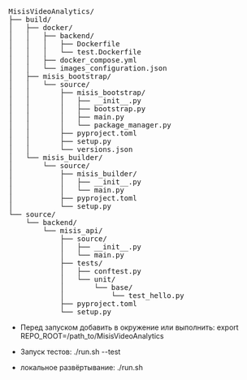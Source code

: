 <pre>
MisisVideoAnalytics/
├── build/
│   ├── docker/
│   │   ├── backend/
│   │   │   ├── Dockerfile
│   │   │   └── test.Dockerfile
│   │   ├── docker_compose.yml
│   │   └── images_configuration.json
│   ├── misis_bootstrap/
│   │   └── source/
│   │       ├── misis_bootstrap/
│   │       │   ├── __init__.py
│   │       │   ├── bootstrap.py
│   │       │   ├── main.py
│   │       │   └── package_manager.py
│   │       ├── pyproject.toml
│   │       ├── setup.py
│   │       └── versions.json
│   └── misis_builder/
│       └── source/
│           ├── misis_builder/
│           │   ├── __init__.py
│           │   └── main.py
│           ├── pyproject.toml
│           └── setup.py
└── source/
    └── backend/
        └── misis_api/
            ├── source/
            │   ├── __init__.py
            │   └── main.py
            ├── tests/
            │   ├── conftest.py
            │   └── unit/
            │       └── base/
            │           └── test_hello.py
            ├── pyproject.toml
            └── setup.py
</pre>


- Перед запуском добавить в окружение или выполнить:
export REPO_ROOT=/path_to/MisisVideoAnalytics

- Запуск тестов:
./run.sh --test

- локальное развёртывание:
./run.sh
